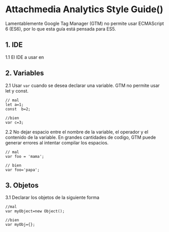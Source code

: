# Attachmedia Analytics Style Guide()
Lamentablemente Google Tag Manager (GTM) no permite usar ECMAScript 6 (ES6), por lo que esta guía está pensada para ES5.
## 1. IDE 
1.1 El IDE a usar en 
## 2. Variables
2.1 Usar `var` cuando se desea declarar una variable. GTM no permite usar let y const.
```
// mal
let a=1;
const  b=2;

//bien
var c=3;
```
2.2 No dejar espacio entre el nombre de la variable, el operador y el contenido de la variable. En grandes cantidades de codigo, GTM puede generar errores al intentar compilar los espacios.
```
// mal 
var foo = 'mama';

// bien
var foo='papa';
```
## 3. Objetos
3.1 Declarar los objetos de la siguiente forma
```
//mal
var myObject=new Object();

//bien
var myObj={};
```
